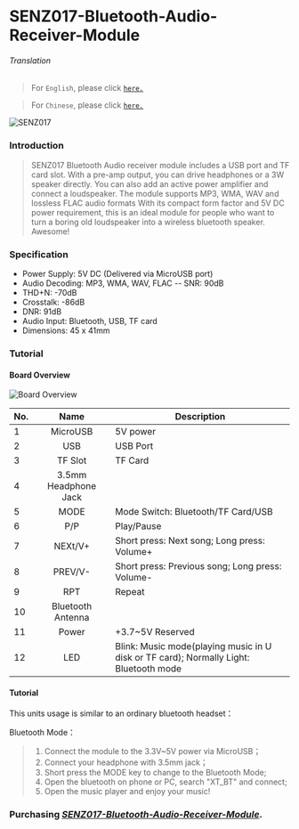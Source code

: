 # SENZ017-Bluetooth-Audio-Receiver-Module

###### Translation

> For `English`, please click [`here.`](https://github.com/njustcjj/SENZ017-Bluetooth-Audio-Receiver-Module/blob/master/README.md)

> For `Chinese`, please click [`here.`](https://github.com/njustcjj/SENZ017-Bluetooth-Audio-Receiver-Module/blob/master/README_CN.md)

![](https://github.com/njustcjj/SENZ017-Bluetooth-Audio-Receiver-Module/blob/master/pic/SENZ017.jpg "SENZ017")


### Introduction


> SENZ017 Bluetooth Audio receiver module includes a USB port and TF card slot. With a pre-amp output, you can drive headphones or a 3W speaker directly. You can also add an active power amplifier and connect a loudspeaker. The module supports MP3, WMA, WAV and lossless FLAC audio formats
With its compact form factor and 5V DC power requirement, this is an ideal module for people who want to turn a boring old loudspeaker into a wireless bluetooth speaker. Awesome! 

### Specification

- Power Supply: 5V DC (Delivered via MicroUSB port)
- Audio Decoding: MP3, WMA, WAV, FLAC
-- SNR: 90dB
- THD+N: -70dB
- Crosstalk: -86dB
- DNR: 91dB
- Audio Input: Bluetooth, USB, TF card
- Dimensions: 45 x 41mm


### Tutorial

#### Board Overview

![](https://github.com/njustcjj/SENZ017-Bluetooth-Audio-Receiver-Module/blob/master/pic/SENZ017_pin.jpg "Board Overview") 

|No.|Name|Description|
|-|:-:|-|
|1|MicroUSB|5V power|
|2|USB|USB Port|
|3|TF Slot|TF Card|
|4|3.5mm Headphone Jack||
|5|MODE|Mode Switch: Bluetooth/TF Card/USB|
|6|P/P|Play/Pause|
|7|NEXt/V+|Short press: Next song; Long press: Volume+|
|8|PREV/V-|Short press: Previous song; Long press: Volume-|
|9|RPT|Repeat|
|10|Bluetooth Antenna||
|11|Power|+3.7~5V Reserved|
|12|LED|Blink: Music mode(playing music in U disk or TF card); Normally Light: Bluetooth mode|


#### Tutorial

This units usage is similar to an ordinary bluetooth headset：

Bluetooth Mode：
> 1. Connect the module to the 3.3V~5V power via MicroUSB；
> 2. Connect your headphone with 3.5mm jack；
> 3. Short press the MODE key to change to the Bluetooth Mode;
> 4. Open the bluetooth on phone or PC, search "XT_BT" and connect;
> 5. Open the music player and enjoy your music!


### Purchasing [*SENZ017-Bluetooth-Audio-Receiver-Module*](https://www.ebay.com/).
